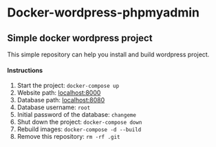 # Docker-wordpress-phpmyadmin

## Simple docker wordpress project

This simple repository can help you install and build wordpress project.

#### Instructions

1. Start the project: `docker-compose up`
2. Website path: [localhost:8000](http://localhost:8000/)
3. Database path: [localhost:8080](http://localhost:8080/)
4. Database username: `root`
5. Initial password of the database: `changeme`
6. Shut down the project: `docker-compose down`
7. Rebuild images: `docker-compose -d --build`
8. Remove this repository: `rm -rf .git`